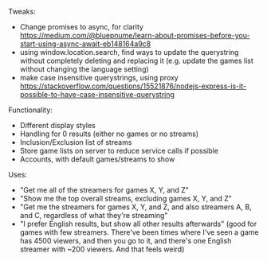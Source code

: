 
Tweaks:
* Change promises to async, for clarity     https://medium.com/@bluepnume/learn-about-promises-before-you-start-using-async-await-eb148164a9c8
* using window.location.search, find ways to update the querystring without completely deleting and replacing it (e.g. update the games list without changing the language setting)
* make case insensitive querystrings, using proxy https://stackoverflow.com/questions/15521876/nodejs-express-is-it-possible-to-have-case-insensitive-querystring

Functionality:
* Different display styles
* Handling for 0 results (either no games or no streams)
* Inclusion/Exclusion list of streams
* Store game lists on server to reduce service calls if possible
* Accounts, with default games/streams to show




Uses:
* "Get me all of the streamers for games X, Y, and Z"
* "Show me the top overall streams, excluding games X, Y, and Z"
* "Get me the streamers for games X, Y, and Z, and also streamers A, B, and C, regardless of what they're streaming"
* "I prefer English results, but show all other results afterwards" (good for games with few streamers. There've been times where I've seen a game has 4500 viewers, and then you go to it, and there's one English streamer with ~200 viewers. And that feels weird)